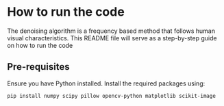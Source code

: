 # How to run the code
The denoising algorithm is a frequency based method that follows human visual characteristics. This README file will serve as a step-by-step guide on how to run the code 
## Pre-requisites
Ensure you have Python installed. Install the required packages using:

```sh
pip install numpy scipy pillow opencv-python matplotlib scikit-image

